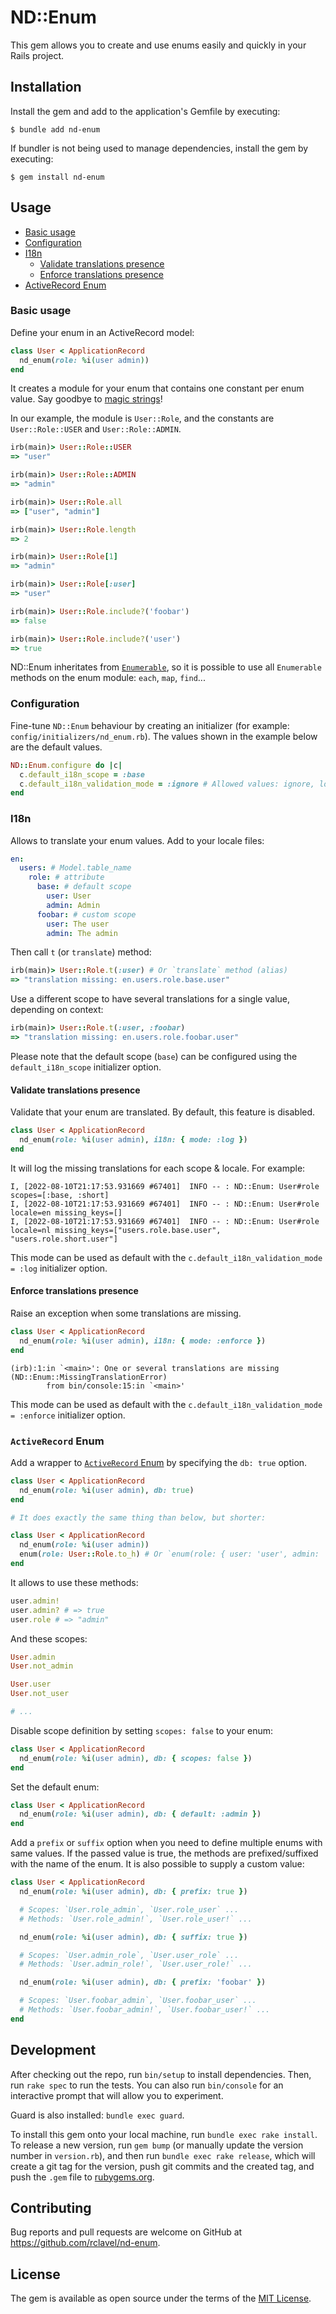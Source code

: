 # ND::Enum

This gem allows you to create and use enums easily and quickly in your Rails project.

## Installation

Install the gem and add to the application's Gemfile by executing:

    $ bundle add nd-enum

If bundler is not being used to manage dependencies, install the gem by executing:

    $ gem install nd-enum

## Usage

- [Basic usage](#basic-usage)
- [Configuration](#configuration)
- [I18n](#i18n)
  - [Validate translations presence](#validate-translations-presence)
  - [Enforce translations presence](#enforce-translations-presence)
- [ActiveRecord Enum](#activerecord-enum)

### Basic usage

Define your enum in an ActiveRecord model:

```ruby
class User < ApplicationRecord
  nd_enum(role: %i(user admin))
end
```

It creates a module for your enum that contains one constant per enum value. Say goodbye to [magic strings](https://en.wikipedia.org/wiki/Magic_string)!

In our example, the module is `User::Role`, and the constants are `User::Role::USER` and `User::Role::ADMIN`.

```ruby
irb(main)> User::Role::USER
=> "user"

irb(main)> User::Role::ADMIN
=> "admin"

irb(main)> User::Role.all
=> ["user", "admin"]

irb(main)> User::Role.length
=> 2

irb(main)> User::Role[1]
=> "admin"

irb(main)> User::Role[:user]
=> "user"

irb(main)> User::Role.include?('foobar')
=> false

irb(main)> User::Role.include?('user')
=> true
```

ND::Enum inheritates from [`Enumerable`](https://ruby-doc.org/core-3.1.2/Enumerable.html), so it is possible to use all `Enumerable` methods on the enum module: `each`, `map`, `find`...

### Configuration

Fine-tune `ND::Enum` behaviour by creating an initializer (for example: `config/initializers/nd_enum.rb`).
The values shown in the example below are the default values.

```ruby
ND::Enum.configure do |c|
  c.default_i18n_scope = :base
  c.default_i18n_validation_mode = :ignore # Allowed values: ignore, log, enforce
end
```

### I18n

Allows to translate your enum values.
Add to your locale files:

```yaml
en:
  users: # Model.table_name
    role: # attribute
      base: # default scope
        user: User
        admin: Admin
      foobar: # custom scope
        user: The user
        admin: The admin
```

Then call `t` (or `translate`) method:

```ruby
irb(main)> User::Role.t(:user) # Or `translate` method (alias)
=> "translation missing: en.users.role.base.user"
```

Use a different scope to have several translations for a single value, depending on context:

```ruby
irb(main)> User::Role.t(:user, :foobar)
=> "translation missing: en.users.role.foobar.user"
```

Please note that the default scope (`base`) can be configured using the `default_i18n_scope` initializer option.

#### Validate translations presence

Validate that your enum are translated. By default, this feature is disabled.

```ruby
class User < ApplicationRecord
  nd_enum(role: %i(user admin), i18n: { mode: :log })
end
```

It will log the missing translations for each scope & locale. For example:

```
I, [2022-08-10T21:17:53.931669 #67401]  INFO -- : ND::Enum: User#role scopes=[:base, :short]
I, [2022-08-10T21:17:53.931669 #67401]  INFO -- : ND::Enum: User#role locale=en missing_keys=[]
I, [2022-08-10T21:17:53.931669 #67401]  INFO -- : ND::Enum: User#role locale=nl missing_keys=["users.role.base.user", "users.role.short.user"]
```

This mode can be used as default with the `c.default_i18n_validation_mode = :log` initializer option.

#### Enforce translations presence

Raise an exception when some translations are missing.

```ruby
class User < ApplicationRecord
  nd_enum(role: %i(user admin), i18n: { mode: :enforce })
end
```

```
(irb):1:in `<main>': One or several translations are missing (ND::Enum::MissingTranslationError)
        from bin/console:15:in `<main>'
```

This mode can be used as default with the `c.default_i18n_validation_mode = :enforce` initializer option.

### `ActiveRecord` Enum

Add a wrapper to [`ActiveRecord` Enum](https://api.rubyonrails.org/classes/ActiveRecord/Enum.html) by specifying the `db: true` option.

```ruby
class User < ApplicationRecord
  nd_enum(role: %i(user admin), db: true)
end

# It does exactly the same thing than below, but shorter:

class User < ApplicationRecord
  nd_enum(role: %i(user admin))
  enum(role: User::Role.to_h) # Or `enum(role: { user: 'user', admin: 'admin '})`
end
```

It allows to use these methods:

```ruby
user.admin!
user.admin? # => true
user.role # => "admin"
```

And these scopes:

```ruby
User.admin
User.not_admin

User.user
User.not_user

# ...
```

Disable scope definition by setting `scopes: false` to your enum:

```ruby
class User < ApplicationRecord
  nd_enum(role: %i(user admin), db: { scopes: false })
end
```

Set the default enum:

```ruby
class User < ApplicationRecord
  nd_enum(role: %i(user admin), db: { default: :admin })
end
```

Add a `prefix` or `suffix` option when you need to define multiple enums with same values. If the passed value is true, the methods are prefixed/suffixed with the name of the enum. It is also possible to supply a custom value:

```ruby
class User < ApplicationRecord
  nd_enum(role: %i(user admin), db: { prefix: true })

  # Scopes: `User.role_admin`, `User.role_user` ...
  # Methods: `User.role_admin!`, `User.role_user!` ...

  nd_enum(role: %i(user admin), db: { suffix: true })

  # Scopes: `User.admin_role`, `User.user_role` ...
  # Methods: `User.admin_role!`, `User.user_role!` ...

  nd_enum(role: %i(user admin), db: { prefix: 'foobar' })

  # Scopes: `User.foobar_admin`, `User.foobar_user` ...
  # Methods: `User.foobar_admin!`, `User.foobar_user!` ...
end
```

## Development

After checking out the repo, run `bin/setup` to install dependencies. Then, run `rake spec` to run the tests. You can also run `bin/console` for an interactive prompt that will allow you to experiment.

Guard is also installed: `bundle exec guard`.

To install this gem onto your local machine, run `bundle exec rake install`. To release a new version, run `gem bump` (or manually update the version number in `version.rb`), and then run `bundle exec rake release`, which will create a git tag for the version, push git commits and the created tag, and push the `.gem` file to [rubygems.org](https://rubygems.org).

## Contributing

Bug reports and pull requests are welcome on GitHub at https://github.com/rclavel/nd-enum.

## License

The gem is available as open source under the terms of the [MIT License](https://opensource.org/licenses/MIT).
